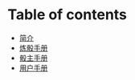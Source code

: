 # Table of contents

* [简介](README.md)
* [炼骰手册](cookbook.md)
* [骰主手册](master_manual.md)
* [用户手册](user_manual.md)


